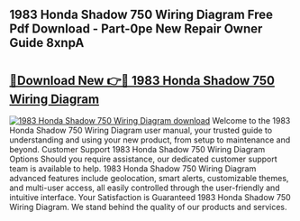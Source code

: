## 1983 Honda Shadow 750 Wiring Diagram Free Pdf Download - Part-0pe New Repair Owner Guide 8xnpA

# <h2><a href="http://dfm5m0.blite.top/?on=1983+Honda+Shadow+750+Wiring+Diagram">🔗Download New 👉🔴 1983 Honda Shadow 750 Wiring Diagram</a></h2>

[![1983 Honda Shadow 750 Wiring Diagram download](https://i.imgur.com/lujVjoI.png)](http://dfm5m0.blite.top/?on=1983+Honda+Shadow+750+Wiring+Diagram)
Welcome to the 1983 Honda Shadow 750 Wiring Diagram user manual, your trusted guide to understanding and using your new product, from setup to maintenance and beyond. Customer Support 1983 Honda Shadow 750 Wiring Diagram Options Should you require assistance, our dedicated customer support team is available to help. 1983 Honda Shadow 750 Wiring Diagram advanced features include geolocation, smart alerts, customizable themes, and multi-user access, all easily controlled through the user-friendly and intuitive interface. Your Satisfaction is Guaranteed 1983 Honda Shadow 750 Wiring Diagram. We stand behind the quality of our products and services.
